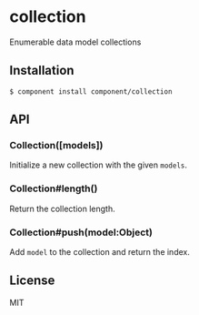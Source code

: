 
# collection

  Enumerable data model collections

## Installation

    $ component install component/collection

## API

### Collection([models])

  Initialize a new collection with the given `models`.

### Collection#length()

  Return the collection length.

### Collection#push(model:Object)

  Add `model` to the collection and return the index.

## License

  MIT
